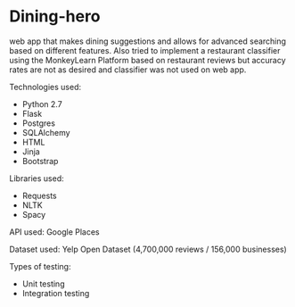 # Dining-hero
web app that makes dining suggestions and allows for advanced searching based on different features.
Also tried to implement a restaurant classifier using the MonkeyLearn Platform based on restaurant reviews but accuracy rates are not as desired and classifier was not used on web app.
 
Technologies used:
- Python 2.7
- Flask
- Postgres
- SQLAlchemy
- HTML
- Jinja
- Bootstrap

Libraries used:
- Requests
- NLTK
- Spacy

API used:
Google Places

Dataset used:
Yelp Open Dataset (4,700,000 reviews / 156,000 businesses)

Types of testing:
- Unit testing
- Integration testing  
